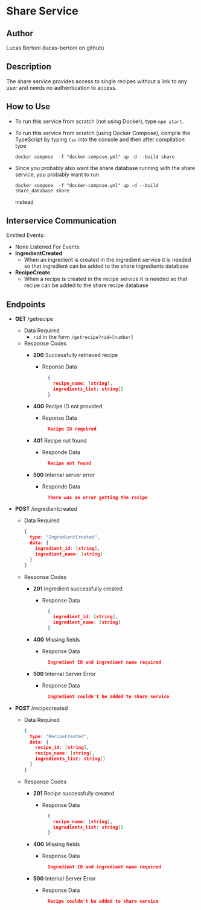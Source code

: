 # Share Service
## Author
Lucas Bertoni (lucas-bertoni on github)
## Description
The share service provides access to single recipes without a link to any user and needs no authentication to access.
## How to Use
- To run this service from scratch (not using Docker), type `npm start`.
- To run this service from scratch (using Docker Compose), compile the TypeScript by typing `tsc` into the console and then after compilation type

    ```
    docker compose  -f "docker-compose.yml" up -d --build share
    ```

- Since you probably also want the share database running with the share service, you probably want to run
  
    ```
    docker compose  -f "docker-compose.yml" up -d --build share_database share
    ```
  
  instead
## Interservice Communication
Emitted Events:
- None
Listened For Events:
- **IngredientCreated**
  - When an ingredient is created in the ingredient service it is needed so that ingredient can be added to the share ingredients database
- **RecipeCreate**
  - When a recipe is created in the recipe service it is needed so that recipe can be added to the share recipe database

## Endpoints
- **GET** /getrecipe
  - Data Required
    - `rid` in the form `/getrecipe?rid=[number]`
  - Response Codes
    - **200** Successfully retrieved recipe
      - Reponse Data
       
        ```json
          {
            recipe_name: [string],
            ingredients_list: string[]
          }
        ```

    - **400** Recipe ID not provided
      - Reponse Data

        ```json
          Recipe ID required
        ```

    - **401** Recipe not found
      - Responde Data
    
        ```json
          Recipe not found
        ```

    - **500** Internal server error
      - Responde Data
    
        ```json
          There was an error getting the recipe
        ```

- **POST** /ingredientcreated
  - Data Required

    ```json
    {
      type: "IngredientCreated",
      data: {
        ingredient_id: [string],
        ingredient_name: [string]
      }
    }
    ```
  
  - Response Codes
    - **201** Ingredient successfully created
      - Response Data
      
        ```json
          {
            ingredient_id: [string],
            ingredient_name: [string]
          }
        ```

    - **400** Missing fields
      - Response Data
      
        ```json
          Ingredient ID and ingredient name required
        ```
    
    - **500** Internal Server Error
      - Response Data

        ```json
          Ingredient couldn't be added to share service
        ```

- **POST** /recipecreated
  - Data Required

    ```json
    {
      type: "RecipeCreated",
      data: {
        recipe_id: [string],
        recipe_name: [string],
        ingredients_list: string[]
      }
    }
    ```
  
  - Response Codes
    - **201** Recipe successfully created
      - Response Data
      
        ```json
          {
            recipe_name: [string],
            ingredients_list: string[]
          }
        ```

    - **400** Missing fields
      - Response Data
      
        ```json
          Ingredient ID and ingredient name required
        ```

    - **500** Internal Server Error
      - Response Data

        ```json
          Recipe couldn't be added to share service
        ```